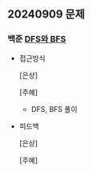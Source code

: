 ## 20240909 문제

### 백준 [DFS와 BFS](https://www.acmicpc.net/problem/1260)

- 접근방식

  [은상]
  
  
  [주혜]
  - DFS, BFS 풀이
  
- 피드백

  [은상]
  
  
  [주혜]
  

  
